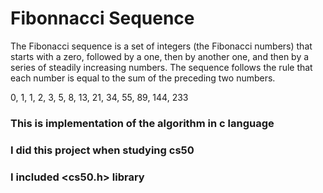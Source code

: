 # Fibonnacci Sequence

The Fibonacci sequence is a set of integers (the Fibonacci numbers) that starts with a zero, followed by a one, then by another one, and then by a series of steadily increasing numbers. The sequence follows the rule that each number is equal to the sum of the preceding two numbers.

0, 1, 1, 2, 3, 5, 8, 13, 21, 34, 55, 89, 144, 233

### This is implementation of the algorithm in c language

### I did this project when studying cs50

### I included <cs50.h> library
